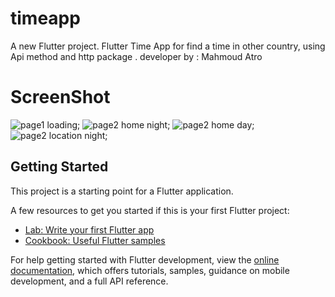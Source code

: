 # timeapp

A new Flutter project.
Flutter Time App for find a time in other country, 
using Api method and http package . 
developer by : Mahmoud Atro

# ScreenShot
![page1 loading](screenshot/loading.png);
![page2 home night](screenshot/home_night.png);
![page2 home day](screenshot/home_day.png);
![page2 location night](screenshot/location.png);

## Getting Started

This project is a starting point for a Flutter application.

A few resources to get you started if this is your first Flutter project:

- [Lab: Write your first Flutter app](https://docs.flutter.dev/get-started/codelab)
- [Cookbook: Useful Flutter samples](https://docs.flutter.dev/cookbook)

For help getting started with Flutter development, view the
[online documentation](https://docs.flutter.dev/), which offers tutorials,
samples, guidance on mobile development, and a full API reference.
